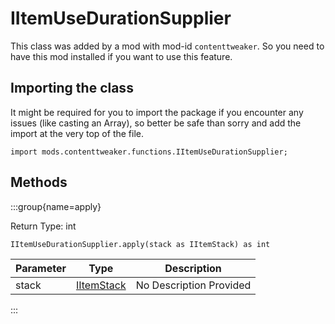 # IItemUseDurationSupplier



This class was added by a mod with mod-id `contenttweaker`. So you need to have this mod installed if you want to use this feature.

## Importing the class

It might be required for you to import the package if you encounter any issues (like casting an Array), so better be safe than sorry and add the import at the very top of the file.
```zenscript
import mods.contenttweaker.functions.IItemUseDurationSupplier;
```


## Methods

:::group{name=apply}

Return Type: int

```zenscript
IItemUseDurationSupplier.apply(stack as IItemStack) as int
```

| Parameter | Type | Description |
|-----------|------|-------------|
| stack | [IItemStack](/vanilla/api/items/IItemStack) | No Description Provided |


:::


